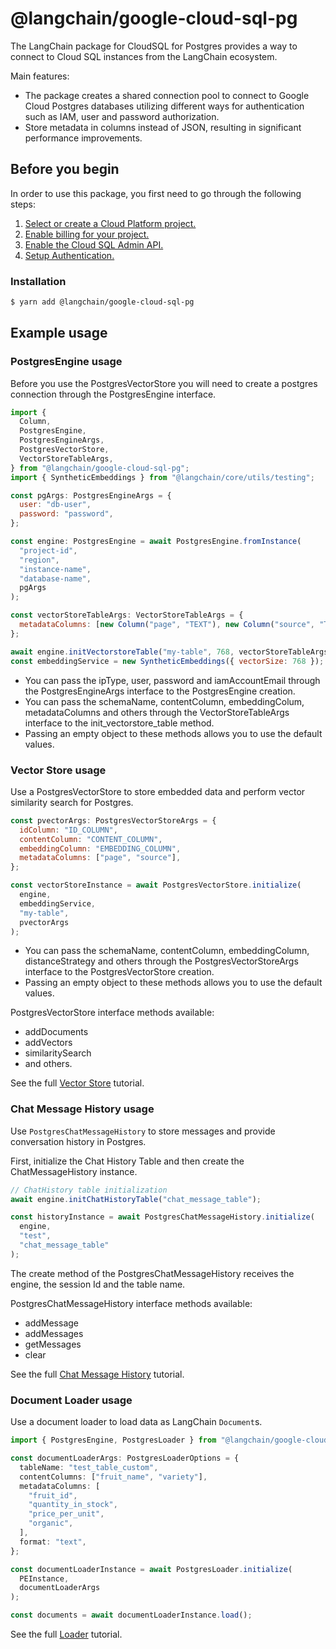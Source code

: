# @langchain/google-cloud-sql-pg

The LangChain package for CloudSQL for Postgres provides a way to connect to Cloud SQL instances from the LangChain ecosystem.

Main features:

- The package creates a shared connection pool to connect to Google Cloud Postgres databases utilizing different ways for authentication such as IAM, user and password authorization.
- Store metadata in columns instead of JSON, resulting in significant performance improvements.

## Before you begin

In order to use this package, you first need to go through the following steps:

1.  [Select or create a Cloud Platform project.](https://console.cloud.google.com/project)
2.  [Enable billing for your project.](https://cloud.google.com/billing/docs/how-to/modify-project#enable_billing_for_a_project)
3.  [Enable the Cloud SQL Admin API.](https://cloud.google.com/sql/docs/postgres/admin-api)
4.  [Setup Authentication.](https://cloud.google.com/docs/authentication)

### Installation

```bash
$ yarn add @langchain/google-cloud-sql-pg
```

## Example usage

### PostgresEngine usage

Before you use the PostgresVectorStore you will need to create a postgres connection through the PostgresEngine interface.

```javascript
import {
  Column,
  PostgresEngine,
  PostgresEngineArgs,
  PostgresVectorStore,
  VectorStoreTableArgs,
} from "@langchain/google-cloud-sql-pg";
import { SyntheticEmbeddings } from "@langchain/core/utils/testing";

const pgArgs: PostgresEngineArgs = {
  user: "db-user",
  password: "password",
};

const engine: PostgresEngine = await PostgresEngine.fromInstance(
  "project-id",
  "region",
  "instance-name",
  "database-name",
  pgArgs
);

const vectorStoreTableArgs: VectorStoreTableArgs = {
  metadataColumns: [new Column("page", "TEXT"), new Column("source", "TEXT")],
};

await engine.initVectorstoreTable("my-table", 768, vectorStoreTableArgs);
const embeddingService = new SyntheticEmbeddings({ vectorSize: 768 });
```

- You can pass the ipType, user, password and iamAccountEmail through the PostgresEngineArgs interface to the PostgresEngine creation.
- You can pass the schemaName, contentColumn, embeddingColum, metadataColumns and others through the VectorStoreTableArgs interface to the init_vectorstore_table method.
- Passing an empty object to these methods allows you to use the default values.

### Vector Store usage

Use a PostgresVectorStore to store embedded data and perform vector similarity search for Postgres.

```javascript
const pvectorArgs: PostgresVectorStoreArgs = {
  idColumn: "ID_COLUMN",
  contentColumn: "CONTENT_COLUMN",
  embeddingColumn: "EMBEDDING_COLUMN",
  metadataColumns: ["page", "source"],
};

const vectorStoreInstance = await PostgresVectorStore.initialize(
  engine,
  embeddingService,
  "my-table",
  pvectorArgs
);
```

- You can pass the schemaName, contentColumn, embeddingColumn, distanceStrategy and others through the PostgresVectorStoreArgs interface to the PostgresVectorStore creation.
- Passing an empty object to these methods allows you to use the default values.

PostgresVectorStore interface methods available:

- addDocuments
- addVectors
- similaritySearch
- and others.

See the full [Vector Store](https://js.langchain.com/docs/integrations/vectorstores/google_cloudsql_pg) tutorial.

### Chat Message History usage

Use `PostgresChatMessageHistory` to store messages and provide conversation history in Postgres.

First, initialize the Chat History Table and then create the ChatMessageHistory instance.

```javascript
// ChatHistory table initialization
await engine.initChatHistoryTable("chat_message_table");

const historyInstance = await PostgresChatMessageHistory.initialize(
  engine,
  "test",
  "chat_message_table"
);
```

The create method of the PostgresChatMessageHistory receives the engine, the session Id and the table name.

PostgresChatMessageHistory interface methods available:

- addMessage
- addMessages
- getMessages
- clear

See the full [Chat Message History](https://js.langchain.com/docs/integrations/memory/google_cloudsql_pg) tutorial.

### Document Loader usage

Use a document loader to load data as LangChain `Document`s.

```typescript
import { PostgresEngine, PostgresLoader } from "@langchain/google-cloud-sql-pg";

const documentLoaderArgs: PostgresLoaderOptions = {
  tableName: "test_table_custom",
  contentColumns: ["fruit_name", "variety"],
  metadataColumns: [
    "fruit_id",
    "quantity_in_stock",
    "price_per_unit",
    "organic",
  ],
  format: "text",
};

const documentLoaderInstance = await PostgresLoader.initialize(
  PEInstance,
  documentLoaderArgs
);

const documents = await documentLoaderInstance.load();
```

See the full [Loader](https://js.langchain.com/docs/integrations/document_loaders/web_loaders/google_cloudsql_pg) tutorial.
